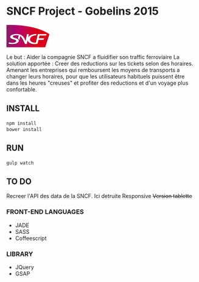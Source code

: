 [logo]: https://github.com/AntoineCharbonnier/SNCF-gobelins/blob/master/app/img/SNCF-logo.png

# SNCF Project - Gobelins 2015

![alt text][logo]

Le but : Aider la compagnie SNCF a fluidifier son traffic ferroviaire
La solution apportée : Creer des reductions sur les tickets selon des horaires. 
Amenant les entreprises qui remboursent les moyens de transports a changer leurs horaires,
pour que les utilisateurs habituels puissent être dans les heures "creuses" et profiter des reductions et d'un voyage plus confortable.

## INSTALL

```shell
npm install
bower install
```

## RUN

```shell
gulp watch
```

## TO DO 

Recreer l'API des data de la SNCF. Ici detruite
Responsive
~~Version tablette~~


### FRONT-END LANGUAGES

  * JADE
  * SASS
  * Coffeescript 


### LIBRARY
  * JQuery
  * GSAP
